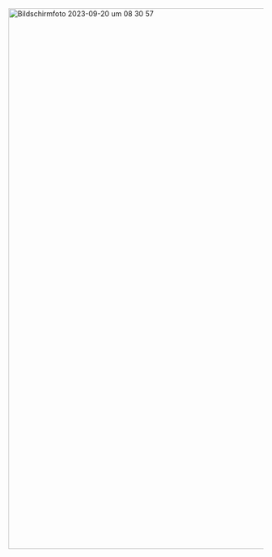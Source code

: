 <img width="1067" alt="Bildschirmfoto 2023-09-20 um 08 30 57" src="https://github.com/tueftelPark/Einfuehrung/assets/113671718/2b31c8ad-c056-47fc-a310-aeb2d4454373">
